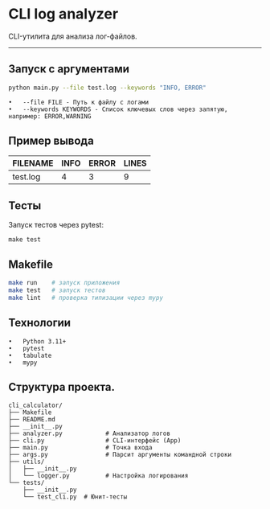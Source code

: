 # CLI log analyzer

CLI-утилита для анализа лог-файлов.

---

## Запуск с аргументами
```bash
python main.py --file test.log --keywords "INFO, ERROR"
```
	•	--file FILE - Путь к файлу с логами
	•	--keywords KEYWORDS - Список ключевых слов через запятую, например: ERROR,WARNING

## Пример вывода

| FILENAME   | INFO    | ERROR | LINES    |
|------------|---------|-------|----------|
| test.log   | 4       | 3     | 9        |


## Тесты
Запуск тестов через pytest:
```commandline
make test
```

## Makefile
```bash
make run    # запуск приложения
make test   # запуск тестов
make lint   # проверка типизации через mypy
```

## Технологии
	•	Python 3.11+
	•	pytest
    •	tabulate
	•	mypy

## Структура проекта.
```commandline
cli_calculator/
├── Makefile
├── README.md
├── __init__.py
├── analyzer.py            # Анализатор логов
├── cli.py                 # CLI-интерфейс (App)
├── main.py                # Точка входа
├── args.py                # Парсит аргументы командной строки
├── utils/
│   ├── __init__.py
│   └── logger.py          # Настройка логирования
└── tests/
    ├── __init__.py
    └── test_cli.py  # Юнит-тесты
```
